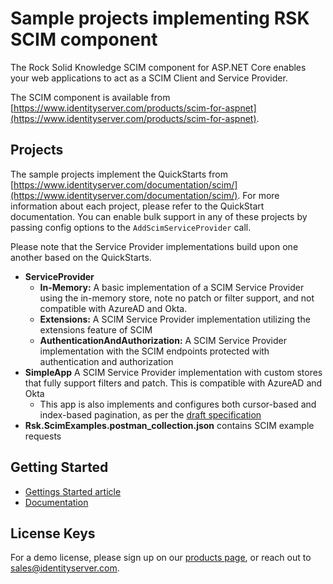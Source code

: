 # Sample projects implementing RSK SCIM component

The Rock Solid Knowledge SCIM component for ASP.NET Core enables your web applications to act as a SCIM Client and Service Provider.

The SCIM component is available from [https://www.identityserver.com/products/scim-for-aspnet](https://www.identityserver.com/products/scim-for-aspnet).

## Projects

The sample projects implement the QuickStarts from [https://www.identityserver.com/documentation/scim/](https://www.identityserver.com/documentation/scim/). For more information about each project, please refer to the QuickStart documentation. You can enable bulk support in any of these projects by passing config options to the `AddScimServiceProvider` call.

Please note that the Service Provider implementations build upon one another based on the QuickStarts.

- **ServiceProvider**
	- **In-Memory:** A basic implementation of a SCIM Service Provider using the in-memory store, note no patch or filter support, and not compatible with AzureAD and Okta.
	- **Extensions:** A SCIM Service Provider implementation utilizing the extensions feature of SCIM
	- **AuthenticationAndAuthorization:** A SCIM Service Provider implementation with the SCIM endpoints protected with authentication and authorization
- **SimpleApp** A SCIM Service Provider implementation with custom stores that fully support filters and patch. This is compatible with AzureAD and Okta
	- This app is also implements and configures both cursor-based and index-based pagination, as per the [draft specification](https://datatracker.ietf.org/doc/draft-ietf-scim-cursor-pagination)
- **Rsk.ScimExamples.postman_collection.json** contains SCIM example requests

## Getting Started

- [Gettings Started article](https://www.identityserver.com/articles/managing-identities-across-cloud-based-applications-and-services-with-scim)
- [Documentation](https://www.identityserver.com/documentation/scim/)

## License Keys

For a demo license, please sign up on our [products page](https://www.identityserver.com/products/scim-for-aspnet), or reach out to <sales@identityserver.com>.
